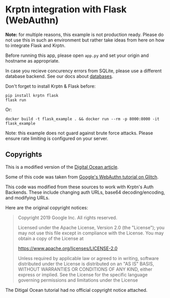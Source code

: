 # Krptn integration with Flask (WebAuthn)

**Note:** for multiple reasons, this example is not production ready. Please do not use this in such an environment but rather take ideas from here on how to integrate Flask and Krptn.

Before running this app, please open `app.py` and set your origin and hostname as appropriate.

In case you recieve concurency errors from SQLite, please use a different database backend. See our docs about [databases](https://docs.krptn.dev/README-DATABASES.html).

Don't forget to install Krptn & Flask before:

```shell
pip install krptn flask
flask run
```

Or:

```shell
docker build -t flask_example . && docker run --rm -p 8000:8000 -it flask_example
```

Note: this example does not guard against brute force attacks. Please ensure rate limiting is configured on your server.

## Copyrights

This is a modified version of the [Digital Ocean article](https://www.digitalocean.com/community/tutorials/how-to-add-authentication-to-your-app-with-flask-login).

Some of this code was taken from [Google's WebAuthn tutorial on Glitch](https://glitch.com/edit/#!/webauthn-codelab-start?path=README.md%3A1%3A0).

This code was modified from these sources to work with Krptn's Auth Backends. These include changing auth URLs, base64 decoding/encoding, and modifying URLs.

Here are the original copyright notices:

> Copyright 2019 Google Inc. All rights reserved.
>
> Licensed under the Apache License, Version 2.0 (the "License");
> you may not use this file except in compliance with the License.
> You may obtain a copy of the License at
>
>    https://www.apache.org/licenses/LICENSE-2.0
>
> Unless required by applicable law or agreed to in writing, software
> distributed under the License is distributed on an "AS IS" BASIS,
> WITHOUT WARRANTIES OR CONDITIONS OF ANY KIND, either express or implied.
> See the License for the specific language governing permissions and
> limitations under the License

The Ditigal Ocean tutorial had no official copyright notice attached.

